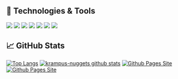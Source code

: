 ## 🔧 Technologies & Tools
![](https://img.shields.io/badge/OS-Linux-informational?style=flat&logo=linux&logoColor=white&color=2bbc8a)
![](https://img.shields.io/badge/OS-Windows-blue?style=flat&logo=windows&logoColor=white&color=2bbc8a)
![](https://img.shields.io/badge/Editor-IntelliJ_IDEA-informational?style=flat&logo=intellij-idea&logoColor=white&color=2bbc8a)
![](https://img.shields.io/badge/Code-Python-informational?style=flat&logo=python&logoColor=white&color=2bbc8a)
![](https://img.shields.io/badge/Code-C%2B%2B-blue?style=flat&logo=cplusplus&logoColor=white&color=2bbc8a)
![](https://img.shields.io/badge/Code-JavaScript-blue?style=flat&logo=javascript&logoColor=white&color=2bbc8a)
![](https://img.shields.io/badge/Tools-Docker-informational?style=flat&logo=docker&logoColor=white&color=2bbc8a)

## &#x1f4c8; GitHub Stats
[![Top Langs](https://github-readme-stats.vercel.app/api/top-langs/?username=krampus-nuggets&theme=tokyonight&hide=batchfile,css,html,vue,batch,shell)](https://github.com/krampus-nuggets)
[![krampus-nuggets github stats](https://github-readme-stats.vercel.app/api?username=krampus-nuggets&show_icons=true&count_private=true&theme=tokyonight)](https://github.com/krampus-nuggets)
[![Github Pages Site](https://github-readme-stats.vercel.app/api/pin/?username=krampus-nuggets&repo=krampus-nuggets.github.io&theme=tokyonight)](https://github.com/krampus-nuggets/krampus-nuggets.github.io)
[![Github Pages Site](https://github-readme-stats.vercel.app/api/pin/?username=krampus-nuggets&repo=deep-blue&theme=tokyonight)](https://github.com/krampus-nuggets/deep-blue)
